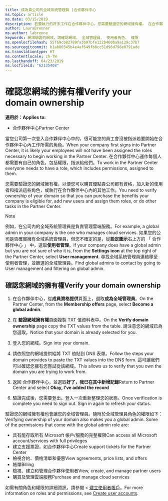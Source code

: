 ```yaml
---
title: 成為貴公司的全域系統管理員 |合作夥伴中心
ms.topic: article
ms.date: 03/15/2019
description: 若要執行的許多工作在合作夥伴中心，您需要驗證您的網域擁有權。 在合作夥伴中心內的許多工作需要全域管理員。如果您的公司還沒有其中一個，您可能會變成其中一個。
author: LauraBrenner
ms.author: labrenne
keywords: 網域驗證的網域，請確認網域、 全域管理員、 使用者角色、 權限
ms.openlocfilehash: 55f69cb82789fa3b97bfe122b460ba9a129c37b7
ms.sourcegitcommit: b1ab80345b4e4af649fb8cc51d96d798e0791ade
ms.translationtype: HT
ms.contentlocale: zh-TW
ms.lasthandoff: 04/23/2019
ms.locfileid: "62135408"
---
```

# <a name="verify-your-domain-ownership"></a><span data-ttu-id="1761d-105">確認您網域的擁有權</span><span class="sxs-lookup"><span data-stu-id="1761d-105">Verify your domain ownership</span></span>

<span data-ttu-id="1761d-106">**適用於：**</span><span class="sxs-lookup"><span data-stu-id="1761d-106">**Applies to:**</span></span>

- <span data-ttu-id="1761d-107">合作夥伴中心</span><span class="sxs-lookup"><span data-stu-id="1761d-107">Partner Center</span></span>

<span data-ttu-id="1761d-108">當您公司第一次登入合作夥伴中心中的，很可能您的員工會沒被指派若要開始在合作夥伴中心內工作所需的角色。</span><span class="sxs-lookup"><span data-stu-id="1761d-108">When your company first signs into Partner Center, it is likely your employees will not have been assigned the roles necessary to begin working in the Partner Center.</span></span> <span data-ttu-id="1761d-109">在合作夥伴中心運作每個人都需要有自己的角色，包括權限，指派給他們。</span><span class="sxs-lookup"><span data-stu-id="1761d-109">To work in the Partner Center everyone needs to have a role, which includes permissions, assigned to them.</span></span>  

<span data-ttu-id="1761d-110">您需要驗證您的網域擁有權，以便您可以購買優點貴公司都有資格，加入新的使用者和指派這些角色，或執行在合作夥伴中心內的其他工作。</span><span class="sxs-lookup"><span data-stu-id="1761d-110">You need to verify ownership of your domain so that you can purchase the benefits your company is eligible for, add new users and assign them roles, or do other tasks in the Partner Center.</span></span> 

>[!Note]
><span data-ttu-id="1761d-111">例如，在公司內的全域系統管理員是負責管理雲端服務。</span><span class="sxs-lookup"><span data-stu-id="1761d-111">For example, a global admin in your company is the one who manages cloud services.</span></span> <span data-ttu-id="1761d-112">如果您的公司是否確實擁有全域系統管理員，但您不確定的是，從**設定圖示**右上方的 「 合作夥伴中心 」 中，選取**使用者管理**。</span><span class="sxs-lookup"><span data-stu-id="1761d-112">If your company does have a global admin but you are not sure of who it is, from the **Settings icon** at the top right of the Partner Center, select **User management**.</span></span> <span data-ttu-id="1761d-113">尋找全域系統管理員連絡移至 使用者管理，並篩選的全域管理員。</span><span class="sxs-lookup"><span data-stu-id="1761d-113">Find global admins to contact by going to User management and filtering on global admin.</span></span>

## <a name="verify-your-domain-ownership"></a><span data-ttu-id="1761d-114">確認您網域的擁有權</span><span class="sxs-lookup"><span data-stu-id="1761d-114">Verify your domain ownership</span></span>

1. <span data-ttu-id="1761d-115">在合作夥伴中心，從**成員資格提供**頁面上，選取**成為全域管理員**。</span><span class="sxs-lookup"><span data-stu-id="1761d-115">On the Partner Center, from the **Membership offers** page, select **Become a global admin**.</span></span> 

2. <span data-ttu-id="1761d-116">在 **驗證網域擁有權**頁面複製 TXT 值資料表中。</span><span class="sxs-lookup"><span data-stu-id="1761d-116">On the **Verify domain ownership** page copy the TXT values from the table.</span></span> <span data-ttu-id="1761d-117">請注意您的網域已為您選取。</span><span class="sxs-lookup"><span data-stu-id="1761d-117">Notice that your domain is already selected for you.</span></span>

3. <span data-ttu-id="1761d-118">登入您的網域。</span><span class="sxs-lookup"><span data-stu-id="1761d-118">Sign into your domain.</span></span> 

4. <span data-ttu-id="1761d-119">請依照您的網域提供給將 TXT 值貼到 DNS 表單。</span><span class="sxs-lookup"><span data-stu-id="1761d-119">Follow the steps your domain provides to paste the TXT values into the DNS form.</span></span>  <span data-ttu-id="1761d-120">這可讓我們可以確認您擁有您嘗試從該網域。</span><span class="sxs-lookup"><span data-stu-id="1761d-120">This allows us to verify that you own the domain you are trying to work from.</span></span>

5. <span data-ttu-id="1761d-121">返回 合作夥伴中心，並選取**好了，我已在其中新增記錄**</span><span class="sxs-lookup"><span data-stu-id="1761d-121">Return to Partner Center and select **Okay, I’ve added the record**</span></span>

6. <span data-ttu-id="1761d-122">驗證完成後，您需要登出。登入一次重新整理您的狀態。</span><span class="sxs-lookup"><span data-stu-id="1761d-122">Once verification is complete you need to sign out. Sign in again to refresh your status.</span></span> 

<span data-ttu-id="1761d-123">驗證您的網域擁有權也會讓您的全域管理員。隨附於全域管理員角色的權限如下：</span><span class="sxs-lookup"><span data-stu-id="1761d-123">Verifying ownership of your domain also makes you a global admin. Some of the permissions that come with the global admin role are:</span></span>

- <span data-ttu-id="1761d-124">具有能存取所有 Microsoft 帳戶/服務的完整權限</span><span class="sxs-lookup"><span data-stu-id="1761d-124">Can access all Microsoft account/services with full privileges</span></span> 
- <span data-ttu-id="1761d-125">建立支援票證，如合作夥伴中心</span><span class="sxs-lookup"><span data-stu-id="1761d-125">Create support tickets for the Partner Center</span></span>
- <span data-ttu-id="1761d-126">檢視合約、價格清單和優惠</span><span class="sxs-lookup"><span data-stu-id="1761d-126">View agreements, price lists, and offers</span></span>
- <span data-ttu-id="1761d-127">帳單</span><span class="sxs-lookup"><span data-stu-id="1761d-127">Billing</span></span>
- <span data-ttu-id="1761d-128">檢視、建立和管理合作夥伴使用者</span><span class="sxs-lookup"><span data-stu-id="1761d-128">View, create, and manage partner users</span></span>
- <span data-ttu-id="1761d-129">購買及管理雲端服務</span><span class="sxs-lookup"><span data-stu-id="1761d-129">Purchase and manage cloud services</span></span>

<span data-ttu-id="1761d-130">如需有關角色和權限的詳細資訊，請參閱 <<c0> [ 建立使用者帳戶](create-user-accounts-and-set-permissions.md)。</span><span class="sxs-lookup"><span data-stu-id="1761d-130">For more information on roles and permissions, see [Create user accounts](create-user-accounts-and-set-permissions.md).</span></span> 